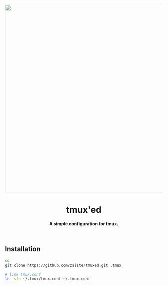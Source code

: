 <p align="center">
  <img width=600 src="/tmuxified-image.png">
</p>


<h1 align="center">tmux'ed</h1>

<p align="center">
  <b>A simple configuration for tmux.</b>
</p>

<br/>


## Installation  

```bash
cd
git clone https://github.com/zaiste/tmuxed.git .tmux

# link tmux.conf
ln -sfn ~/.tmux/tmux.conf ~/.tmux.conf
```


